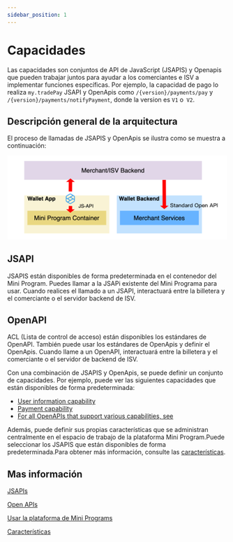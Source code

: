 ```yaml
---
sidebar_position: 1
---
```


# Capacidades

Las capacidades son conjuntos de API de JavaScript (JSAPIS) y Openapis que pueden trabajar juntos para ayudar a los comerciantes e ISV a implementar funciones específicas. Por ejemplo, la capacidad de pago lo realiza ```my.tradePay``` JSAPI y OpenApis como ```/{version}/payments/pay``` y ```/{version}/payments/notifyPayment```, donde la version es ```V1``` o``` V2```.


## Descripción general de la arquitectura
El proceso de llamadas de JSAPIS y OpenApis se ilustra como se muestra a continuación:

![Descripción general de la arquitectura](./img/capabilities1.png)

## JSAPI

JSAPIS están disponibles de forma predeterminada en el contenedor del Mini Program. Puedes llamar a la JSAPi existente del Mini Programa para usar. Cuando realices el llamado a un JSAPI, interactuará entre la billetera y el comerciante o el servidor backend de ISV.

## OpenAPI

ACL (Lista de control de acceso) están disponibles los estándares de OpenAPI. También puede usar los estándares de OpenApis y definir el OpenApis. Cuando llame a un OpenAPI, interactuará entre la billetera y el comerciante o el servidor de backend de ISV.

Con una combinación de JSAPIS y OpenApis, se puede definir un conjunto de capacidades. Por ejemplo, puede ver las siguientes capacidades que están disponibles de forma predeterminada:

- [User information capability](https://miniprogram.alipay.com/docs/miniprogram/mpdev/capability-user-information)
- [Payment capability](https://miniprogram.alipay.com/docs/miniprogram/mpdev/capability-payment)
- [For all OpenAPIs that support various capabilities, see](https://miniprogram.alipay.com/docs/miniprogram/mpdev/openapi_overview)

Además, puede definir sus propias características que se administran centralmente en el espacio de trabajo de la plataforma Mini Program.Puede seleccionar los JSAPIS que están disponibles de forma predeterminada.Para obtener más información, consulte las [características](https://miniprogram.alipay.com/docs/miniprogram/platform/feature).

## Mas información

[JSAPIs](https://miniprogram.alipay.com/docs/miniprogram/mpdev/api_overview)

[Open APIs](https://miniprogram.alipay.com/docs/miniprogram/mpdev/openapi_overview)

[Usar la plataforma de Mini Programs](https://miniprogram.alipay.com/docs/miniprogram/mpdev/openapi_overview)

[Características](https://miniprogram.alipay.com/docs/miniprogram/platform/feature)